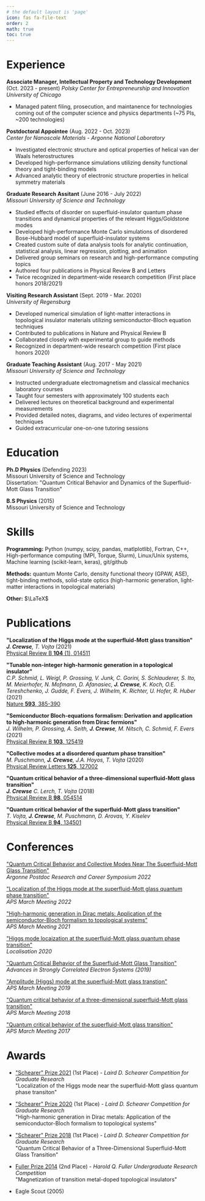 ```yaml
---
# the default layout is 'page'
icon: fas fa-file-text
order: 2
math: true
toc: true
---
```


# Experience
**Associate Manager, Intellectual Property and Technology Development** (Oct. 2023 - present)
*Polsky Center for Entrepreneurship and Innovation*  
*University of Chicago*

- Managed patent filing, prosecution, and maintanence for technologies coming out of the computer science and physics departments (~75 PIs, ~200 technologies)

**Postdoctoral Appointee** (Aug. 2022 - Oct. 2023)  
*Center for Nanoscale Materials - Argonne National Laboratory*

 - Investigated electronic structure and optical properties of helical van der Waals heterostructures
 - Developed high-performance simulations utilizing density functional theory and tight-binding models
 - Advanced analytic theory of electronic structure properties in helical symmetry materials

**Graduate Research Assitant** (June 2016 - July 2022)  
*Missouri University of Science and Technology*

 - Studied effects of disorder on superfluid-insulator quantum phase transitions and dynamical properties of the relevant Higgs/Goldstone modes 
 - Developed high-performance Monte Carlo simulations of disordered Bose-Hubbard model of superfluid-insulator systems
 - Created custom suite of data analysis tools for analytic continuation, statistical analysis, linear regression, plotting, and animation 
 - Delivered group seminars on research and high-performance computing topics
 - Authored four publications in Physical Review B and Letters
 - Twice recognized in department-wide research competition (First place honors 2018/2021)

**Visiting Research Assistant** (Sept. 2019 - Mar. 2020)  
*University of Regensburg*

 - Developed numerical simulation of light-matter interactions in topological insulator materials utilizing semiconductor-Bloch equation techniques
 - Contributed to publications in Nature and Physical Review B
 - Collaborated closely with experimental group to guide methods
 - Recognized in department-wide research competition (First place honors 2020)

**Graduate Teaching Assistant** (Aug. 2017 - May 2021)  
*Missouri University of Science and Technology*

 - Instructed undergraduate electromagnetism and classical mechanics laboratory courses
 - Taught four semesters with approximately 100 students each
 - Delivered lectures on theoretical background and experimental measurements
 - Provided detailed notes, diagrams, and video lectures of experimental techniques
 - Guided extracurricular one-on-one tutoring sessions


# Education
**Ph.D Physics** (Defending 2023)  
Missouri University of Science and Technology  
Dissertation: "Quantum Critical Behavior and Dynamics of the Superfluid-Mott Glass Transition"

**B.S Physics** (2015)  
Missouri University of Science and Technology

# Skills
**Programming:** Python (numpy, scipy, pandas, matlplotlib), Fortran, C++, High-performance computing (MPI, Torque, Slurm), Linux/Unix systems, Machine learning (scikit-learn, keras), git/github

**Methods:** quantum Monte Carlo, density functional theory (GPAW, ASE), tight-binding methods, solid-state optics (high-harmonic generation, light-matter interactions in topological materials)

**Other:** $\LaTeX$

# Publications
**"Localization of the Higgs mode at the superfluid-Mott glass transition"**  
***J. Crewse**, T. Vojta* (2021)  
[Physical Review B **104** (1), 014511](https://journals.aps.org/prb/abstract/10.1103/PhysRevB.104.014511)

**"Tunable non-integer high-harmonic generation in a topological insulator"**  
*C.P. Schmid, L. Weigl, P. Grossing, V. Junk, C. Gorini, S. Schlauderer, S. Ito, M. Meierhofer, N. Mofmann, D. Afanasiec, **J. Crewse**, K. Koch, O.E. Tereshchenko, J. Gudde, F. Evers, J. Wilhelm, K. Richter, U. Hofer, R. Huber* (2021)  
[Nature **593**, 385-390](https://www.nature.com/articles/s41586-021-03466-7)

**"Semiconductor Bloch-equations formalism: Derivation and application to high-harmonic generation from Dirac fermions"**  
*J. Wilhelm, P. Grossing, A. Seith, **J. Crewse**, M. Nitsch, C. Schmid, F. Evers* (2021)  
[Physical Review B **103**, 125419](https://journals.aps.org/prb/abstract/10.1103/PhysRevB.103.125419)

**"Collective modes at a disordered quantum phase transition"**  
*M. Puschmann, **J. Crewse**, J.A. Hoyos, T. Vojta* (2020)  
[Physical Review Letters **125**, 127002](https://journals.aps.org/prl/abstract/10.1103/PhysRevLett.125.027002)

**"Quantum critical behavior of a three-dimensional superfluid-Mott glass transition"**  
***J. Crewse** C. Lerch, T. Vojta* (2018)  
[Physical Review B **98**, 054514](https://journals.aps.org/prb/abstract/10.1103/PhysRevB.98.054514)

**"Quantum critical behavior of the superfluid-Mott glass transition"**  
*T. Vojta, **J. Crewse**, M. Puschmann, D. Arovas, Y. Kiselev*  
[Physical Review B **94**, 134501](https://journals.aps.org/prb/abstract/10.1103/PhysRevB.94.134501)

# Conferences
["Quantum Critical Behavior and Collective Modes Near The Superfluid-Mott Glass Transition"](https://www.anl.gov/postdoctoral-research-and-career-symposium)  
*Argonne Postdoc Research and Career Symposium 2022*

["Localization of the Higgs mode at the superfluid-Mott glass quantum phase transition"](https://meetings.aps.org/Meeting/MAR22/Session/Y64.4)  
*APS March Meeting 2022*

["High-harmonic generation in Dirac metals: Application of the semiconductor-Bloch formalism to topological systems"](https://meetings.aps.org/Meeting/MAR21/Session/C51.11)   
*APS March Meeting 2021*

["Higgs mode locaization at the superfluid-Mott glass quantum phase transition"](https://sites.google.com/view/localisation2020)  
*Localisation 2020*

["Quantum Critical Behavior of the Superfluid-Mott Glass Transition"](https://cse.umn.edu/ftpi/ASCES2019)  
*Advances in Strongly Correlated Electron Systems (2019)*

["Amplitude (Higgs) mode at the superfluid-Mott glass transtion"](https://meetings.aps.org/Meeting/MAR19/Session/S07.11)  
*APS March Meeting 2019*

["Quantum critical behavior of a three-dimensional superfluid-Mott glass transition"](https://meetings.aps.org/Meeting/MAR18/Session/R44.5)  
*APS March Meeting 2018*

["Quantum critical behavior of the superfluid-Mott glass transition"](https://meetings.aps.org/Meeting/MAR17/Session/A20.9)  
*APS March Meeting 2017*

# Awards
- ["Schearer" Prize 2021](https://econnection.mst.edu/2019/01/two-ph-d-students-win-physics-prize/) (1st Place) - *Laird D. Schearer Competition for Graduate Research*   
"Localization of the Higgs mode near the superfluid-Mott glass quantum phase transiton"

- ["Schearer" Prize 2020](https://physics.mst.edu/media/academic/physics/documents/newsletter/MatterNMotion2021.pdf) (1st Place) - *Laird D. Schearer Competition for Graduate Research*   
"High-harmonic generation in Dirac metals: Application of the semiconductor-Bloch formalism to topological systems"  

- ["Schearer" Prize 2018](https://physics.mst.edu/media/academic/physics/documents/newsletter/Matter_n_Motion2019_final.pdf) (1st Place) - *Laird D. Schearer Competition for Graduate Research*   
"Quantum Critical Behavior of a Three-Dimensional Superfluid-Mott Glass Transition"  

- [Fuller Prize 2014](https://physics.mst.edu/media/academic/physics/documents/newsletter/Matter_n_Motion2015_final.pdf#180129090153) (2nd Place) - *Harold Q. Fuller Undergraduate Research Competition*  
"Magnetization of transition metal-doped topological insulators"  

- Eagle Scout (2005)


